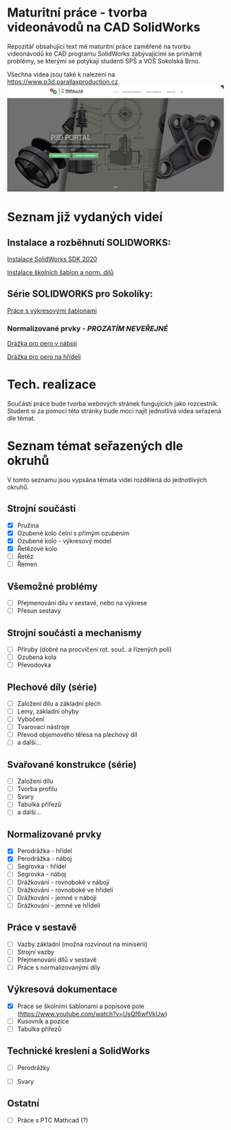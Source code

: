 # Maturitní práce - tvorba videonávodů na CAD SolidWorks
Repozitář obsahující text mé maturitní práce zaměřené na tvorbu videonávodů ke CAD programu SolidWorks zabývajícími se primárně problémy, se kterými se potýkají studenti SPŠ a VOŠ Sokolská Brno.

Všechna videa jsou také k nalezení na https://www.p3d.parallaxproduction.cz.
[![P3D portal homepage](/img/P3D-portal-home.png)](https://www.p3d.parallaxproduction.cz)

# Seznam již vydaných videí
## Instalace a rozběhnutí SOLIDWORKS:
[Instalace SolidWorks SDK 2020](https://www.youtube.com/watch?v=bGPNQTgRV2U)

[Instalace školních šablon a norm. dílů](https://www.youtube.com/watch?v=X1liNxwqizk)

## Série SOLIDWORKS pro Sokolíky:
[Práce s výkresovými šablonami](https://www.youtube.com/watch?v=UsQf6wfVkUw)

### Normalizované prvky - ***PROZATÍM NEVEŘEJNÉ***
[Drážka pro pero v náboji](https://youtu.be/82K2btJBABc)

[Drážka pro pero na hřídeli](https://youtu.be/fxKMXNVeG-0)

# Tech. realizace
Součástí práce bude tvorba webových stránek fungujících jako rozcestník.
Student si za pomocí této stránky bude moci najít jednotlivá videa seřazená dle témat.

# Seznam témat seřazených dle okruhů
V tomto seznamu jsou vypsána témata videí rozdělená do jednotlivých okruhů.

## Strojní součásti
 - [x] Pružina
 - [x] Ozubené kolo čelní s přímým ozubením
 - [x] Ozubené kolo - výkresový model
 - [x] Řetězové kolo
 - [ ] Řetěz 
 - [ ] Řemen

## Všemožné problémy
 - [ ] Přejmenování dílu v sestavě, nebo na výkrese
 - [ ] Přesun sestavy

## Strojní součásti a mechanismy
 - [ ] Příruby (dobré na procvičení rot. souč. a řízených polí)
 - [ ] Ozubená kola
 - [ ] Převodovka

## Plechové díly (série)
 - [ ] Založení dílu a základní plech
 - [ ] Lemy, základní ohyby
 - [ ] Vybočení
 - [ ] Tvarovací nástroje
 - [ ] Převod objemového tělesa na plechový díl
 - [ ] a další...

## Svařované konstrukce (série)
 - [ ] Založení dílu
 - [ ] Tvorba profilu
 - [ ] Svary
 - [ ] Tabulka přířezů
 - [ ] a další...

## Normalizované prvky
 - [x] Perodrážka - hřídel
 - [x] Perodrážka - náboj
 - [ ] Segrovka - hřídel
 - [ ] Segrovka - náboj
 - [ ] Drážkování - rovnoboké v náboji
 - [ ] Drážkování - rovnoboké ve hřídeli
 - [ ] Drážkování - jemné v náboji
 - [ ] Drážkování - jemné ve hřídeli

## Práce v sestavě
 - [ ] Vazby základní (možná rozvinout na minisérii)
 - [ ] Strojní vazby
 - [ ] Přejmenování dílů v sestavě
 - [ ] Práce s normalizovanými díly

## Výkresová dokumentace
 - [x] Práce se školními šablonami a popisové pole (https://www.youtube.com/watch?v=UsQf6wfVkUw)
 - [ ] Kusovník a pozice
 - [ ] Tabulka přířezů

## Technické kreslení a SolidWorks
 - [ ] Perodrážky
 - [ ] Svary



## Ostatní
 - [ ] Práce s PTC Mathcad (?)

